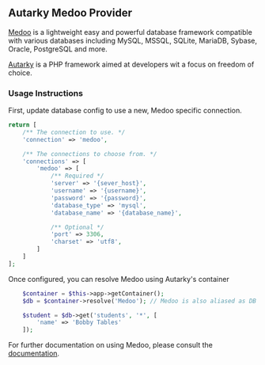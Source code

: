 ## Autarky Medoo Provider

[Medoo](https://github.com/catfan/Medoo) is a lightweight easy and powerful database framework compatible with various databases including MySQL, MSSQL, SQLite, MariaDB, Sybase, Oracle, PostgreSQL and more.

[Autarky](https://github.com/autarky/framework) is a PHP framework aimed at developers wit a focus on freedom of choice.

### Usage Instructions

First, update database config to use a new, Medoo specific connection.

```PHP
return [
	/** The connection to use. */
	'connection' => 'medoo',

	/** The connections to choose from. */
	'connections' => [
		'medoo' => [
			/** Required */
			'server' => '{sever_host}',
			'username' => '{username}',
			'password' => '{password}',
			'database_type' => 'mysql',
			'database_name' => '{database_name}',

			/** Optional */
			'port' => 3306,
			'charset' => 'utf8',
		]
	]
];
```

Once configured, you can resolve Medoo using Autarky's container

```PHP
	$container = $this->app->getContainer();
	$db = $container->resolve('Medoo'); // Medoo is also aliased as DB

	$student = $db->get('students', '*', [
		'name' => 'Bobby Tables'
	]);
```

For further documentation on using Medoo, please consult the [documentation](http://medoo.in/doc).
